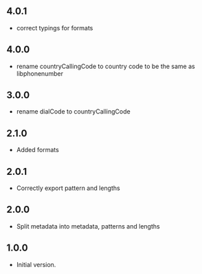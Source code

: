 
## 4.0.1

- correct typings for formats

## 4.0.0

- rename countryCallingCode to country code to be the same as libphonenumber

## 3.0.0

- rename dialCode to countryCallingCode

## 2.1.0

- Added formats

## 2.0.1

- Correctly export pattern and lengths

## 2.0.0

- Split metadata into metadata, patterns and lengths

## 1.0.0

- Initial version.

